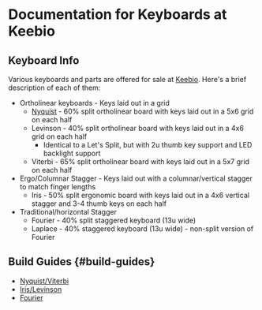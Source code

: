# Documentation for Keyboards at Keebio

## Keyboard Info

Various keyboards and parts are offered for sale at [Keebio](https://keeb.io). Here's a brief description of each of them:

* Ortholinear keyboards - Keys laid out in a grid
  * [Nyquist](nyquist-info.md) - 60% split ortholinear board with keys laid out in a 5x6 grid on each half
  * Levinson - 40% split ortholinear board with keys laid out in a 4x6 grid on each half
    * Identical to a Let's Split, but with 2u thumb key support and LED backlight support
  * Viterbi - 65% split ortholinear board with keys laid out in a 5x7 grid on each half
* Ergo/Columnar Stagger - Keys laid out with a columnar/vertical stagger to match finger lengths
  * Iris - 50% split ergonomic board with keys laid out in a 4x6 vertical stagger and 3-4 thumb keys on each half
* Traditional/horizontal Stagger
  * Fourier - 40% split staggered keyboard \(13u wide\)
  * Laplace - 40% staggered keyboard \(13u wide\) - non-split version of Fourier

## Build Guides {#build-guides}

* [Nyquist/Viterbi](nyquist-build-guide.md)
* [Iris/Levinson](iris-build-guide.md)
* [Fourier](https://imgur.com/a/wl0fS)
